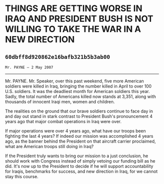 # THINGS ARE GETTING WORSE IN IRAQ AND PRESIDENT BUSH IS NOT WILLING TO  TAKE THE WAR IN A NEW DIRECTION
## `60dbff8d920862e16bafb321b5b3ab00`
`Mr. PAYNE — 2 May 2007`

---


Mr. PAYNE. Mr. Speaker, over this past weekend, five more American 
soldiers were killed in Iraq, bringing the number killed in April to 
over 100 U.S. soldiers. It was the deadliest month for American 
soldiers this year. Sadly, the total number of Americans killed now 
stands at 3,351, along with thousands of innocent Iraqi men, women and 
children.

The realities on the ground that our brave soldiers continue to face 
day in and day out stand in stark contrast to President Bush's 
pronouncement 4 years ago that major combat operations in Iraq were 
over.

If major operations were over 4 years ago, what have our troops been 
fighting the last 4 years? If indeed our mission was accomplished 4 
years ago, as the banner behind the President on that aircraft carrier 
proclaimed, what are American troops still doing in Iraq?

If the President truly wants to bring our mission to a just 
conclusion, he should work with Congress instead of simply vetoing our 
funding bill as he did. It's now up to the President to decide if he 
will support accountability for Iraqis, benchmarks for success, and new 
direction in Iraq, for we cannot stay this course.
